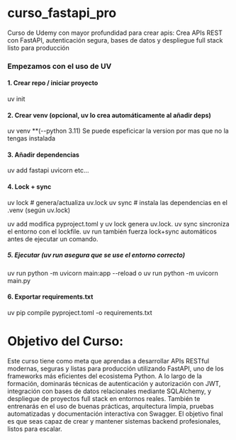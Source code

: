 # curso_fastapi_pro
Curso de Udemy con mayor profundidad para crear apis: Crea APIs REST con FastAPI, autenticación segura, bases de datos y despliegue full stack listo para producción


### Empezamos con el uso de UV
#### 1. Crear repo / iniciar proyecto
uv init

#### 2. Crear venv (opcional, uv lo crea automáticamente al añadir deps)
uv venv **(--python 3.11) Se puede espeficicar la version por mas que no la tengas instalada

#### 3. Añadir dependencias
uv add fastapi uvicorn etc...

#### 4. Lock + sync
uv lock # genera/actualiza uv.lock
uv sync # instala las dependencias en el .venv (según uv.lock)

uv add modifica pyproject.toml y uv lock genera uv.lock. uv sync sincroniza el entorno con el lockfile. uv run también fuerza lock+sync automáticos antes de ejecutar un comando.  

##### 5. Ejecutar (uv run asegura que se use el entorno correcto)
uv run python -m uvicorn main:app --reload o uv run python -m uvicorn main.py

#### 6. Exportar requirements.txt
uv pip compile pyproject.toml -o requirements.txt

# Objetivo del Curso:
Este curso tiene como meta que aprendas a desarrollar APIs RESTful modernas, seguras y listas para producción utilizando FastAPI, uno de los frameworks más eficientes del ecosistema Python. A lo largo de la formación, dominarás técnicas de autenticación y autorización con JWT, integración con bases de datos relacionales mediante SQLAlchemy, y despliegue de proyectos full stack en entornos reales. También te entrenarás en el uso de buenas prácticas, arquitectura limpia, pruebas automatizadas y documentación interactiva con Swagger. El objetivo final es que seas capaz de crear y mantener sistemas backend profesionales, listos para escalar.  

